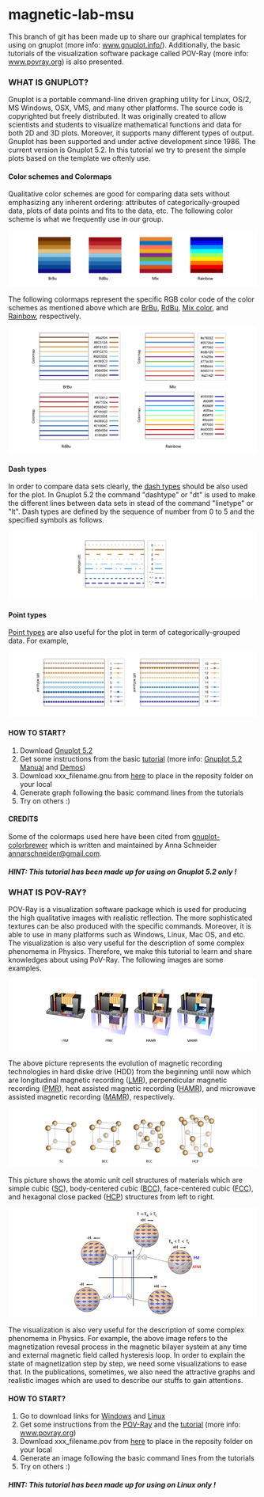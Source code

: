 # magnetic-lab-msu
This branch of git has been made up to share our graphical templates for using on gnuplot (more info: www.gnuplot.info/).
Additionally, the basic tutorials of the visualization software package called POV-Ray (more info: www.povray.org) is also presented.




### WHAT IS GNUPLOT?

Gnuplot is a portable command-line driven graphing utility for Linux, OS/2, MS Windows, OSX, VMS, and many other platforms. The source code is copyrighted but freely distributed. It was originally created to allow scientists and students to visualize mathematical functions and data for both 2D and 3D plots. Moreover, it supports many different types of output. Gnuplot has been supported and under active development since 1986. The current version is Gnuplot 5.2. In this tutorial we try to present the simple plots based on the template we oftenly use. 


#### Color schemes and Colormaps

Qualitative color schemes are good for comparing data sets without emphasizing any inherent ordering: attributes of categorically-grouped data, plots of data points and fits to the data, etc. The following color scheme is what we frequently use in our group. 

![color](https://github.com/MAGNETISM-MSU/magnetic-lab-msu/blob/master/Image%20library/color_pattern.png)

The following colormaps represent the specific RGB color code of the color schemes as mentioned above which are [BrBu](https://github.com/MAGNETISM-MSU/magnetic-lab-msu/blob/master/Gnuplot/001_lc_BrBu.gnu), [RdBu](https://github.com/MAGNETISM-MSU/magnetic-lab-msu/blob/master/Gnuplot/001_lc_RdBu.gnu), [Mix color](https://github.com/MAGNETISM-MSU/magnetic-lab-msu/blob/master/Gnuplot/001_lc_Mix.gnu), and [Rainbow](https://github.com/MAGNETISM-MSU/magnetic-lab-msu/blob/master/Gnuplot/001_lc_Rainbow.gnu), respectively.

![colormap](https://github.com/MAGNETISM-MSU/magnetic-lab-msu/blob/master/Image%20library/colormap.png)


#### Dash types

In order to compare data sets clearly, the [dash types](https://github.com/MAGNETISM-MSU/magnetic-lab-msu/blob/master/Gnuplot/002_dt_dashtype.gnu) should be also used for the plot. In Gnuplot 5.2 the command 
"dashtype" or "dt" is used to make the different lines between data sets in stead of the command "linetype" or "lt".
Dash types are defined by the sequence of number from 0 to 5 and the specified symbols as follows. 

![dash_type](https://github.com/MAGNETISM-MSU/magnetic-lab-msu/blob/master/Image%20library/dash_types.png)


#### Point types

[Point types](https://github.com/MAGNETISM-MSU/magnetic-lab-msu/blob/master/Gnuplot/003_pt_pointtype.gnu) are also useful for the plot in term of categorically-grouped data. For example,

![point_type](https://github.com/MAGNETISM-MSU/magnetic-lab-msu/blob/master/Image%20library/point_types.png)



#### HOW TO START?

1. Download [Gnuplot 5.2](http://www.gnuplot.info/)
2. Get some instructions from the basic [tutorial](https://github.com/MAGNETISM-MSU/magnetic-lab-msu/blob/master/Gnuplot/000_Instruction.txt) (more info: [Gnuplot 5.2 Manual](http://www.gnuplot.info/docs_5.2/Gnuplot_5.2.pdf) and [Demos](http://gnuplot.sourceforge.net/demo/))
3. Download xxx_filename.gnu from [here](https://github.com/MAGNETISM-MSU/magnetic-lab-msu/tree/master/Gnuplot) to place in the reposity folder on your local
4. Generate graph following the basic command lines from the tutorials
5. Try on others :)

#### CREDITS

Some of the colormaps used here have been cited from [gnuplot-colorbrewer](https://github.com/aschn/gnuplot-colorbrewer)
which is written and maintained by Anna Schneider <annarschneider@gmail.com>. 

##### HINT: This tutorial has been made up for using on Gnuplot 5.2 only !


### WHAT IS POV-RAY?

POV-Ray is a visualization software package which is used for producing the high qualitative images with realistic reflection. The more sophisticated textures can be also produced with the specific commands. Moreover, it is able to use in many platforms such as Windows, Linux, Mac OS, and etc. The visualization is also very useful for the description of some complex phenomema in Physics. Therefore, we make this tutorial to learn and share knowledges about using PoV-Ray. The following images are some examples. 

![hdd](https://github.com/MAGNETISM-MSU/magnetic-lab-msu/blob/master/Image%20library/hdd_crop.png)

The above picture represents the evolution of magnetic recording technologies in hard diske drive (HDD) from the beginning until now which are longitudinal magnetic recording ([LMR](https://github.com/MAGNETISM-MSU/magnetic-lab-msu/blob/master/POV-Ray%20Tutorials/007_5_LMR.pov)), perpendicular magnetic recording ([PMR](https://github.com/MAGNETISM-MSU/magnetic-lab-msu/blob/master/POV-Ray%20Tutorials/007_6_PMR.pov)), heat assisted magnetic recording ([HAMR](https://github.com/MAGNETISM-MSU/magnetic-lab-msu/blob/master/POV-Ray%20Tutorials/007_7_HAMR.pov)), and microwave assisted magnetic recording ([MAMR](https://github.com/MAGNETISM-MSU/magnetic-lab-msu/blob/master/POV-Ray%20Tutorials/007_8_MAMR.pov)), respectively.


![structure](https://github.com/MAGNETISM-MSU/magnetic-lab-msu/blob/master/Image%20library/structure_crop.png)

This picture shows the atomic unit cell structures of materials which are simple cubic ([SC](https://github.com/MAGNETISM-MSU/magnetic-lab-msu/blob/master/POV-Ray%20Tutorials/007_1_SC.pov)), body-centered cubic ([BCC](https://github.com/MAGNETISM-MSU/magnetic-lab-msu/blob/master/POV-Ray%20Tutorials/007_2_BCC.pov)), face-centered cubic ([FCC](https://github.com/MAGNETISM-MSU/magnetic-lab-msu/blob/master/POV-Ray%20Tutorials/007_3_FCC.pov)), and hexagonal close packed ([HCP](https://github.com/MAGNETISM-MSU/magnetic-lab-msu/blob/master/POV-Ray%20Tutorials/007_4_HCP.pov)) structures from left to right.



![EB](https://github.com/MAGNETISM-MSU/magnetic-lab-msu/blob/master/Image%20library/EB_crop.png)

The visualization is also very useful for the description of some complex phenomema in Physics. For example, the above image refers to the magnetization revesal process in the magnetic bilayer system at any time and external magnetic field called hysteresis loop. In order to explain the state of magnetization step by step, we need some visualizations to ease that. In the publications, sometimes, we also need the attractive graphs and realistic images which are used to describe our stuffs to gain attentions. 

#### HOW TO START?
1. Go to download links for [Windows](http://www.povray.org/download/) and [Linux](http://www.povray.org/download/linux.php)
2. Get some instructions from the [POV-Ray](https://github.com/MAGNETISM-MSU/magnetic-lab-msu/blob/master/POV-Ray%20Tutorials/000_About%20POV-Ray.pdf) and the [tutorial](https://github.com/MAGNETISM-MSU/magnetic-lab-msu/blob/master/POV-Ray%20Tutorials/000_Instruction.txt) (more info: www.povray.org)
3. Download xxx_filename.pov from [here](https://github.com/MAGNETISM-MSU/magnetic-lab-msu/tree/master/POV-Ray%20Tutorials) to place in the reposity folder on your local
4. Generate an image following the basic command lines from the tutorials
5. Try on others :)

##### HINT: This tutorial has been made up for using on Linux only !




